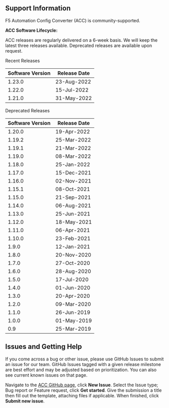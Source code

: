 ## Support Information

F5 Automation Config Converter (ACC) is community-supported.

**ACC Software Lifecycle:**

ACC releases are regularly delivered on a 6-week basis. We will keep the latest three releases available. Deprecated releases are available upon request.


Recent Releases

| Software Version | Release Date        |
| ---------------- | ------------------- |
| 1.23.0           | 23-Aug-2022         |
| 1.22.0           | 15-Jul-2022         |
| 1.21.0           | 31-May-2022         |





Deprecated Releases

| Software Version | Release Date        |
| ---------------- | ------------------- |
| 1.20.0           | 19-Apr-2022         |
| 1.19.2           | 25-Mar-2022         |
| 1.19.1           | 21-Mar-2022         |
| 1.19.0           | 08-Mar-2022         |
| 1.18.0           | 25-Jan-2022         |
| 1.17.0           | 15-Dec-2021         |
| 1.16.0           | 02-Nov-2021         |
| 1.15.1           | 08-Oct-2021         |
| 1.15.0           | 21-Sep-2021         |
| 1.14.0           | 06-Aug-2021         |
| 1.13.0           | 25-Jun-2021         |
| 1.12.0           | 18-May-2021         |
| 1.11.0           | 06-Apr-2021         |
| 1.10.0           | 23-Feb-2021         |
| 1.9.0            | 12-Jan-2021         |
| 1.8.0            | 20-Nov-2020         |
| 1.7.0            | 27-Oct-2020         |
| 1.6.0            | 28-Aug-2020         |
| 1.5.0            | 17-Jul-2020         |
| 1.4.0            | 01-Jun-2020         |
| 1.3.0            | 20-Apr-2020         |
| 1.2.0            | 09-Mar-2020         |
| 1.1.0            | 26-Jun-2019         |
| 1.0.0            | 01-May-2019         |
| 0.9              | 25-Mar-2019         |


## Issues and Getting Help

If you come across a bug or other issue, please use GitHub Issues to submit an issue for our team.
GitHub Issues tagged with a given release milestone are best effort and may be adjusted based on prioritization.
You can also see current known issues on that page.

Navigate to the [ACC GitHub page](https://github.com/f5devcentral/f5-automation-config-converter/issues), click **New Issue**.
Select the Issue type; Bug report or Feature request, click **Get started**.
Give the submission a title then fill out the template, attaching files if applicable.
When finished, click **Submit new issue**.